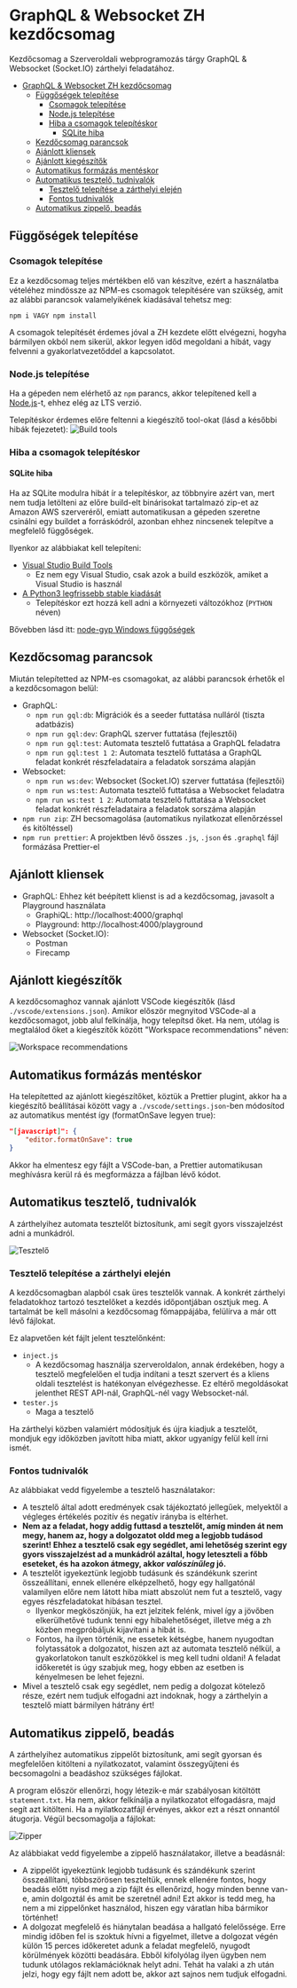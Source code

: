 # GraphQL & Websocket ZH kezdőcsomag

Kezdőcsomag a Szerveroldali webprogramozás tárgy GraphQL & Websocket (Socket.IO) zárthelyi feladatához.

- [GraphQL & Websocket ZH kezdőcsomag](#graphql--websocket-zh-kezdőcsomag)
  - [Függőségek telepítése](#függőségek-telepítése)
    - [Csomagok telepítése](#csomagok-telepítése)
    - [Node.js telepítése](#nodejs-telepítése)
    - [Hiba a csomagok telepítéskor](#hiba-a-csomagok-telepítéskor)
      - [SQLite hiba](#sqlite-hiba)
  - [Kezdőcsomag parancsok](#kezdőcsomag-parancsok)
  - [Ajánlott kliensek](#ajánlott-kliensek)
  - [Ajánlott kiegészítők](#ajánlott-kiegészítők)
  - [Automatikus formázás mentéskor](#automatikus-formázás-mentéskor)
  - [Automatikus tesztelő, tudnivalók](#automatikus-tesztelő-tudnivalók)
    - [Tesztelő telepítése a zárthelyi elején](#tesztelő-telepítése-a-zárthelyi-elején)
    - [Fontos tudnivalók](#fontos-tudnivalók)
  - [Automatikus zippelő, beadás](#automatikus-zippelő-beadás)

## Függőségek telepítése

### Csomagok telepítése

Ez a kezdőcsomag teljes mértékben elő van készítve, ezért a használatba vételéhez mindössze az NPM-es csomagok telepítésére van szükség, amit az alábbi parancsok valamelyikének kiadásával tehetsz meg:

```
npm i VAGY npm install
```

A csomagok telepítését érdemes jóval a ZH kezdete előtt elvégezni, hogyha bármilyen okból nem sikerül, akkor legyen időd megoldani a hibát, vagy felvenni a gyakorlatvezetőddel a kapcsolatot.

### Node.js telepítése

Ha a gépeden nem elérhető az `npm` parancs, akkor telepítened kell a [Node.js](https://nodejs.org/en/)-t, ehhez elég az LTS verzió.

Telepítéskor érdemes előre feltenni a kiegészítő tool-okat (lásd a későbbi hibák fejezetet):
![Build tools](https://i.imgur.com/pgNyM4Z.png)

### Hiba a csomagok telepítéskor

#### SQLite hiba
Ha az SQLite modulra hibát ír a telepítéskor, az többnyire azért van, mert nem tudja letölteni az előre build-elt binárisokat tartalmazó zip-et az Amazon AWS szerveréről, emiatt automatikusan a gépeden szeretne csinálni egy buildet a forráskódról, azonban ehhez nincsenek telepítve a megfelelő függőségek.

Ilyenkor az alábbiakat kell telepíteni:
- [Visual Studio Build Tools](https://visualstudio.microsoft.com/thank-you-downloading-visual-studio/?sku=BuildTools)
  - Ez nem egy Visual Studio, csak azok a build eszközök, amiket a Visual Studio is használ
- [A Python3 legfrissebb stable kiadását](https://www.python.org/downloads/windows/)
  - Telepítéskor ezt hozzá kell adni a környezeti változókhoz (`PYTHON` néven)

Bővebben lásd itt: [node-gyp Windows függőségek](https://github.com/nodejs/node-gyp#on-windows)

## Kezdőcsomag parancsok

Miután telepítetted az NPM-es csomagokat, az alábbi parancsok érhetők el a kezdőcsomagon belül:

- GraphQL:
  - `npm run gql:db`: Migrációk és a seeder futtatása nulláról (tiszta adatbázis)
  - `npm run gql:dev`: GraphQL szerver futtatása (fejlesztői)
  - `npm run gql:test`: Automata tesztelő futtatása a GraphQL feladatra
  - `npm run gql:test 1 2`: Automata tesztelő futtatása a GraphQL feladat konkrét részfeladataira a feladatok sorszáma alapján
- Websocket:
  - `npm run ws:dev`: Websocket (Socket.IO) szerver futtatása (fejlesztői)
  - `npm run ws:test`: Automata tesztelő futtatása a Websocket feladatra
  - `npm run ws:test 1 2`: Automata tesztelő futtatása a Websocket feladat konkrét részfeladataira a feladatok sorszáma alapján
- `npm run zip`: ZH becsomagolása (automatikus nyilatkozat ellenőrzéssel és kitöltéssel)
- `npm run prettier`: A projektben lévő összes `.js`, `.json` és `.graphql` fájl formázása Prettier-el

## Ajánlott kliensek

- GraphQL: Ehhez két beépített klienst is ad a kezdőcsomag, javasolt a Playground használata
  - GraphiQL: http://localhost:4000/graphql
  - Playground: http://localhost:4000/playground
- Websocket (Socket.IO):
  - Postman
  - Firecamp

## Ajánlott kiegészítők

A kezdőcsomaghoz vannak ajánlott VSCode kiegészítők (lásd `./vscode/extensions.json`). Amikor először megnyitod VSCode-al a kezdőcsomagot, jobb alul felkínálja, hogy telepítsd őket. Ha nem, utólag is megtalálod őket a kiegészítők között "Workspace recommendations" néven:

![Workspace recommendations](https://i.imgur.com/NVjs2RX.png)
## Automatikus formázás mentéskor

Ha telepítetted az ajánlott kiegészítőket, köztük a Prettier plugint, akkor ha a kiegészítő beállításai között vagy a `./vscode/settings.json`-ben módosítod az automatikus mentést így (formatOnSave legyen true):

```json
"[javascript]": {
    "editor.formatOnSave": true
}
```

Akkor ha elmentesz egy fájlt a VSCode-ban, a Prettier automatikusan meghívásra kerül rá és megformázza a fájlban lévő kódot.

## Automatikus tesztelő, tudnivalók

A zárthelyihez automata tesztelőt biztosítunk, ami segít gyors visszajelzést adni a munkádról.

![Tesztelő](https://imgur.com/7nJ6XvT.png)

### Tesztelő telepítése a zárthelyi elején

A kezdőcsomagban alapból csak üres tesztelők vannak. A konkrét zárthelyi feladatokhoz tartozó tesztelőket a kezdés időpontjában osztjuk meg. A tartalmát be kell másolni a kezdőcsomag főmappájába, felülírva a már ott lévő fájlokat.

Ez alapvetően két fájlt jelent tesztelőnként:
- `inject.js`
  - A kezdőcsomag használja szerveroldalon, annak érdekében, hogy a tesztelő megfelelően el tudja indítani a teszt szervert és a kliens oldali tesztelést is hatékonyan elvégezhesse. Ez eltérő megoldásokat jelenthet REST API-nál, GraphQL-nél vagy Websocket-nál.
- `tester.js`
  - Maga a tesztelő

Ha zárthelyi közben valamiért módosítjuk és újra kiadjuk a tesztelőt, mondjuk egy időközben javított hiba miatt, akkor ugyanígy felül kell írni ismét.

### Fontos tudnivalók

Az alábbiakat vedd figyelembe a tesztelő használatakor:

- A tesztelő által adott eredmények csak tájékoztató jellegűek, melyektől a végleges értékelés pozitív és negatív irányba is eltérhet.
- **Nem az a feladat, hogy addig futtasd a tesztelőt, amíg minden át nem megy, hanem az, hogy a dolgozatot oldd meg a legjobb tudásod szerint! Ehhez a tesztelő csak egy segédlet, ami lehetőség szerint egy gyors visszajelzést ad a munkádról azáltal, hogy leteszteli a főbb eseteket, és ha azokon átmegy, akkor *valószínűleg* jó.**
- A tesztelőt igyekeztünk legjobb tudásunk és szándékunk szerint összeállítani, ennek ellenére elképzelhető, hogy egy hallgatónál valamilyen előre nem látott hiba miatt abszolút nem fut a tesztelő, vagy egyes részfeladatokat hibásan tesztel.
  - Ilyenkor megköszönjük, ha ezt jelzitek felénk, mivel így a jövőben elkerülhetővé tudunk tenni egy hibalehetőséget, illetve még a zh közben megpróbáljuk kijavítani a hibát is.
  - Fontos, ha ilyen történik, ne essetek kétségbe, hanem nyugodtan folytassátok a dolgozatot, hiszen azt az automata tesztelő nélkül, a gyakorlatokon tanult eszközökkel is meg kell tudni oldani! A feladat időkeretét is úgy szabjuk meg, hogy ebben az esetben is kényelmesen be lehet fejezni.
- Mivel a tesztelő csak egy segédlet, nem pedig a dolgozat kötelező része, ezért nem tudjuk elfogadni azt indoknak, hogy a zárthelyin a tesztelő miatt bármilyen hátrány ért!

## Automatikus zippelő, beadás

A zárthelyihez automatikus zippelőt biztosítunk, ami segít gyorsan és megfelelően kitölteni a nyilatkozatot, valamint összegyűjteni és becsomagolni a beadáshoz szükséges fájlokat.

A program először ellenőrzi, hogy létezik-e már szabályosan kitöltött `statement.txt`. Ha nem, akkor felkínálja a nyilatkozatot elfogadásra, majd segít azt kitölteni. Ha a nyilatkozatfájl érvényes, akkor ezt a részt onnantól átugorja. Végül becsomagolja a fájlokat:

![Zipper](https://i.imgur.com/EPTy6GW.png)

Az alábbiakat vedd figyelembe a zippelő használatakor, illetve a beadásnál:

- A zippelőt igyekeztünk legjobb tudásunk és szándékunk szerint összeállítani, többszörösen teszteltük, ennek ellenére fontos, hogy beadás előtt nyisd meg a zip fájlt és ellenőrizd, hogy minden benne van-e, amin dolgoztál és amit be szeretnél adni! Ezt akkor is tedd meg, ha nem a mi zippelőnket használod, hiszen egy váratlan hiba bármikor történhet!
- A dolgozat megfelelő és hiánytalan beadása a hallgató felelőssége. Erre mindig időben fel is szoktuk hívni a figyelmet, illetve a dolgozat végén külön 15 perces időkeretet adunk a feladat megfelelő, nyugodt körülmények közötti beadására. Ebből kifolyólag ilyen ügyben nem tudunk utólagos reklamációknak helyt adni. Tehát ha valaki a zh után jelzi, hogy egy fájlt nem adott be, akkor azt sajnos nem tudjuk elfogadni.
